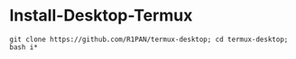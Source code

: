 # Install-Desktop-Termux #
```
git clone https://github.com/R1PAN/termux-desktop; cd termux-desktop; bash i*
```


